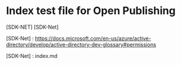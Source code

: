 # Index test file for Open Publishing





[SDK-NET] [SDK-Net]

[SDK-Net] : https://docs.microsoft.com/en-us/azure/active-directory/develop/active-directory-dev-glossary#permissions

[SDK-Net] : index.md
